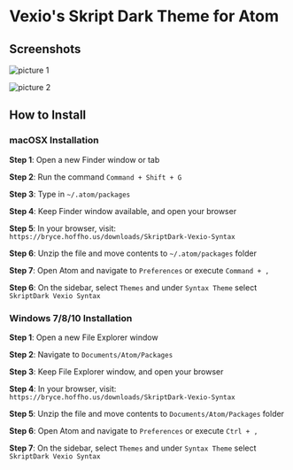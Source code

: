 # Vexio's Skript Dark Theme for Atom

## Screenshots

![picture 1](http://bryce.hoffho.us/i/icjku28.png)

![picture 2](http://bryce.hoffho.us/i/r8fjkcv.png)

## How to Install

### macOSX Installation

**Step 1**: Open a new Finder window or tab

**Step 2**: Run the command `Command + Shift + G`

**Step 3**: Type in `~/.atom/packages`

**Step 4**: Keep Finder window available, and open your browser

**Step 5**: In your browser, visit: `https://bryce.hoffho.us/downloads/SkriptDark-Vexio-Syntax`

**Step 6**: Unzip the file and move contents to `~/.atom/packages` folder

**Step 7**: Open Atom and navigate to `Preferences` or execute `Command + ,`

**Step 6**: On the sidebar, select `Themes` and under `Syntax Theme` select `SkriptDark Vexio Syntax`

### Windows 7/8/10 Installation

**Step 1**: Open a new File Explorer window

**Step 2**: Navigate to `Documents/Atom/Packages`

**Step 3**: Keep File Explorer window, and open your browser

**Step 4**: In your browser, visit: `https://bryce.hoffho.us/downloads/SkriptDark-Vexio-Syntax`

**Step 5**: Unzip the file and move contents to `Documents/Atom/Packages` folder

**Step 6**: Open Atom and navigate to `Preferences` or execute `Ctrl + ,`

**Step 7**: On the sidebar, select `Themes` and under `Syntax Theme` select `SkriptDark Vexio Syntax`

